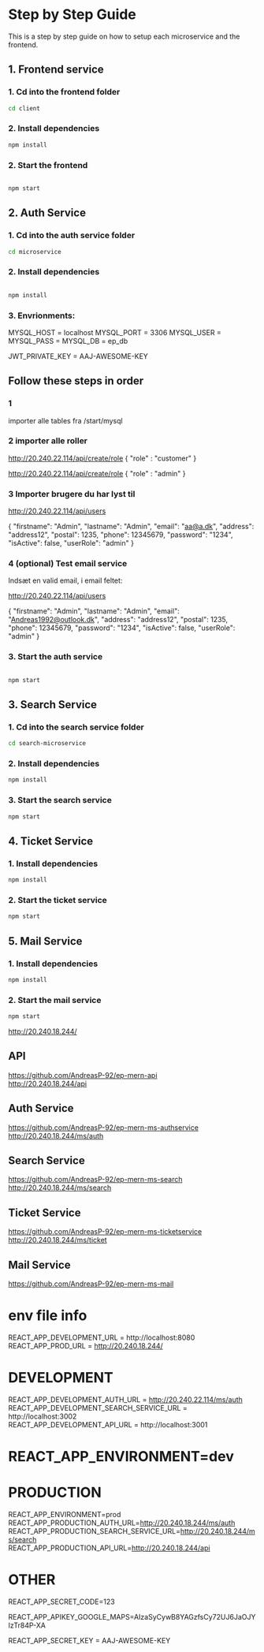 # Step by Step Guide
This is a step by step guide on how to setup each microservice and the frontend.

## 1. Frontend service

### 1. Cd into the frontend folder

```bash
cd client
```

### 2. Install dependencies

```bash
npm install
```

### 2. Start the frontend

```bash

npm start
```

## 2. Auth Service

### 1. Cd into the auth service folder

```bash
cd microservice
```

### 2. Install dependencies

```bash

npm install
```

### 3. Envrionments:

MYSQL_HOST = localhost
MYSQL_PORT = 3306
MYSQL_USER = <Your user here>
MYSQL_PASS = <Your Password here>
MYSQL_DB = ep_db

JWT_PRIVATE_KEY = AAJ-AWESOME-KEY

## Follow these steps in order

### 1 
importer alle tables fra /start/mysql
### 2 importer alle roller
http://20.240.22.114/api/create/role
{
    "role" : "customer"
}

http://20.240.22.114/api/create/role
{
    "role" : "admin"
}

### 3 Importer brugere du har lyst til

http://20.240.22.114/api/users

{
    "firstname": "Admin",
    "lastname": "Admin",
    "email": "aa@a.dk",
    "address": "address12",
    "postal": 1235,
    "phone": 12345679,
    "password": "1234",
    "isActive": false,
    "userRole": "admin"
}

### 4 (optional) Test email service

Indsæt en valid email, i email feltet:

http://20.240.22.114/api/users

{
    "firstname": "Admin",
    "lastname": "Admin",
    "email": "Andreas1992@outlook.dk",
    "address": "address12",
    "postal": 1235,
    "phone": 12345679,
    "password": "1234",
    "isActive": false,
    "userRole": "admin"
}

### 3. Start the auth service

```bash

npm start
```

## 3. Search Service

### 1. Cd into the search service folder

```bash
cd search-microservice
```

### 2. Install dependencies

```bash
npm install
```

### 3. Start the search service

```bash
npm start
```

## 4. Ticket Service

### 1. Install dependencies

```bash
npm install
```

### 2. Start the ticket service

```bash
npm start
```

## 5. Mail Service

### 1. Install dependencies

```bash
npm install
```

### 2. Start the mail service

```bash
npm start
```


http://20.240.18.244/
## API
https://github.com/AndreasP-92/ep-mern-api<br>
http://20.240.18.244/api<br>
## Auth Service
https://github.com/AndreasP-92/ep-mern-ms-authservice<br>
http://20.240.18.244/ms/auth<br>
## Search Service
https://github.com/AndreasP-92/ep-mern-ms-search<br>
http://20.240.18.244/ms/search
## Ticket Service
https://github.com/AndreasP-92/ep-mern-ms-ticketservice<br>
http://20.240.18.244/ms/ticket
## Mail Service
https://github.com/AndreasP-92/ep-mern-ms-mail
# env file info

REACT_APP_DEVELOPMENT_URL = http://localhost:8080<br>
REACT_APP_PROD_URL = http://20.240.18.244/<br>


# DEVELOPMENT
REACT_APP_DEVELOPMENT_AUTH_URL = http://20.240.22.114/ms/auth<br>
REACT_APP_DEVELOPMENT_SEARCH_SERVICE_URL = http://localhost:3002 <br>
REACT_APP_DEVELOPMENT_API_URL = http://localhost:3001<br>
# REACT_APP_ENVIRONMENT=dev

# PRODUCTION
REACT_APP_ENVIRONMENT=prod
REACT_APP_PRODUCTION_AUTH_URL=http://20.240.18.244/ms/auth<br>
REACT_APP_PRODUCTION_SEARCH_SERVICE_URL=http://20.240.18.244/ms/search<br>
REACT_APP_PRODUCTION_API_URL=http://20.240.18.244/api<br>
# OTHER

REACT_APP_SECRET_CODE=123<br>

REACT_APP_APIKEY_GOOGLE_MAPS=AIzaSyCywB8YAGzfsCy72UJ6JaOJYIzTr84P-XA<br>

REACT_APP_SECRET_KEY = AAJ-AWESOME-KEY<br>

